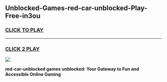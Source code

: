 
## Unblocked-Games-red-car-unblocked-Play-Free-in3ou
<h3>
<a href="https://premium76.site?title=red-car-unblocked&ref=21A">CLICK TO PLAY</a></h3>
<hr>

<h3>
<a href="https://premium76.site?title=red-car-unblocked&ref=21A">CLICK 2 PLAY</a>
  
</h3>

<a href="https://premium76.site?title=red-car-unblocked&ref=21A"><img src="https://clearcache.store/games.png"></a>


**red-car-unblocked games unblocked: Your Gateway to Fun and Accessible Online Gaming**
